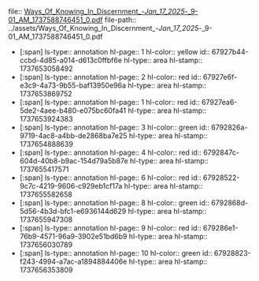 file:: [Ways_Of_Knowing_In_Discernment_-_Jan_17_2025_-_9-01_AM_1737588746451_0.pdf](../assets/Ways_Of_Knowing_In_Discernment_-_Jan_17_2025_-_9-01_AM_1737588746451_0.pdf)
file-path:: ../assets/Ways_Of_Knowing_In_Discernment_-_Jan_17_2025_-_9-01_AM_1737588746451_0.pdf

- [:span]
  ls-type:: annotation
  hl-page:: 1
  hl-color:: yellow
  id:: 67927b44-ccbd-4d85-a014-d613c0ffbf6e
  hl-type:: area
  hl-stamp:: 1737653058492
- [:span]
  ls-type:: annotation
  hl-page:: 2
  hl-color:: red
  id:: 67927e6f-e3c9-4a73-9b55-baf13950e96a
  hl-type:: area
  hl-stamp:: 1737653869752
- [:span]
  ls-type:: annotation
  hl-page:: 1
  hl-color:: red
  id:: 67927ea6-5de2-4aee-b480-e075bc60fa41
  hl-type:: area
  hl-stamp:: 1737653924383
- [:span]
  ls-type:: annotation
  hl-page:: 3
  hl-color:: green
  id:: 6792826a-9719-4ac8-a4bb-de2868ba7e25
  hl-type:: area
  hl-stamp:: 1737654888639
- [:span]
  ls-type:: annotation
  hl-page:: 4
  hl-color:: red
  id:: 6792847c-604d-40b8-b9ac-154d79a5b87e
  hl-type:: area
  hl-stamp:: 1737655417571
- [:span]
  ls-type:: annotation
  hl-page:: 6
  hl-color:: red
  id:: 67928522-9c7c-4219-9606-c929eb1cf17a
  hl-type:: area
  hl-stamp:: 1737655582658
- [:span]
  ls-type:: annotation
  hl-page:: 8
  hl-color:: green
  id:: 6792868d-5d56-4b3d-bfc1-e6936144d629
  hl-type:: area
  hl-stamp:: 1737655947308
- [:span]
  ls-type:: annotation
  hl-page:: 9
  hl-color:: red
  id:: 679286e1-76b9-4571-96a9-3902e51bd6b9
  hl-type:: area
  hl-stamp:: 1737656030789
- [:span]
  ls-type:: annotation
  hl-page:: 10
  hl-color:: green
  id:: 67928823-f243-4994-a7ac-a1894884406e
  hl-type:: area
  hl-stamp:: 1737656353809